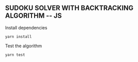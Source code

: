 ## SUDOKU SOLVER WITH BACKTRACKING ALGORITHM -- JS

Install dependencies
```
yarn install
```

Test the algorithm
```
yarn test
```
